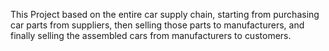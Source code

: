 This Project based on the entire car supply chain, starting from purchasing car parts from suppliers, then selling those parts to manufacturers, and finally selling the assembled cars from manufacturers to customers.
